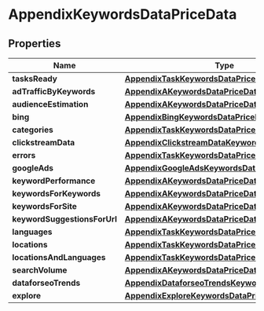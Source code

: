 

# AppendixKeywordsDataPriceData


## Properties

| Name | Type | Description | Notes |
|------------ | ------------- | ------------- | -------------|
|**tasksReady** | [**AppendixTaskKeywordsDataPriceDataInfo**](AppendixTaskKeywordsDataPriceDataInfo.md) |  |  [optional] |
|**adTrafficByKeywords** | [**AppendixAKeywordsDataPriceDataInfo**](AppendixAKeywordsDataPriceDataInfo.md) |  |  [optional] |
|**audienceEstimation** | [**AppendixAKeywordsDataPriceDataInfo**](AppendixAKeywordsDataPriceDataInfo.md) |  |  [optional] |
|**bing** | [**AppendixBingKeywordsDataPriceData**](AppendixBingKeywordsDataPriceData.md) |  |  [optional] |
|**categories** | [**AppendixTaskKeywordsDataPriceDataInfo**](AppendixTaskKeywordsDataPriceDataInfo.md) |  |  [optional] |
|**clickstreamData** | [**AppendixClickstreamDataKeywordsDataPriceData**](AppendixClickstreamDataKeywordsDataPriceData.md) |  |  [optional] |
|**errors** | [**AppendixTaskKeywordsDataPriceDataInfo**](AppendixTaskKeywordsDataPriceDataInfo.md) |  |  [optional] |
|**googleAds** | [**AppendixGoogleAdsKeywordsDataPriceData**](AppendixGoogleAdsKeywordsDataPriceData.md) |  |  [optional] |
|**keywordPerformance** | [**AppendixAKeywordsDataPriceDataInfo**](AppendixAKeywordsDataPriceDataInfo.md) |  |  [optional] |
|**keywordsForKeywords** | [**AppendixAKeywordsDataPriceDataInfo**](AppendixAKeywordsDataPriceDataInfo.md) |  |  [optional] |
|**keywordsForSite** | [**AppendixAKeywordsDataPriceDataInfo**](AppendixAKeywordsDataPriceDataInfo.md) |  |  [optional] |
|**keywordSuggestionsForUrl** | [**AppendixAKeywordsDataPriceDataInfo**](AppendixAKeywordsDataPriceDataInfo.md) |  |  [optional] |
|**languages** | [**AppendixTaskKeywordsDataPriceDataInfo**](AppendixTaskKeywordsDataPriceDataInfo.md) |  |  [optional] |
|**locations** | [**AppendixTaskKeywordsDataPriceDataInfo**](AppendixTaskKeywordsDataPriceDataInfo.md) |  |  [optional] |
|**locationsAndLanguages** | [**AppendixTaskKeywordsDataPriceDataInfo**](AppendixTaskKeywordsDataPriceDataInfo.md) |  |  [optional] |
|**searchVolume** | [**AppendixAKeywordsDataPriceDataInfo**](AppendixAKeywordsDataPriceDataInfo.md) |  |  [optional] |
|**dataforseoTrends** | [**AppendixDataforseoTrendsKeywordsDataPriceData**](AppendixDataforseoTrendsKeywordsDataPriceData.md) |  |  [optional] |
|**explore** | [**AppendixExploreKeywordsDataPriceData**](AppendixExploreKeywordsDataPriceData.md) |  |  [optional] |




